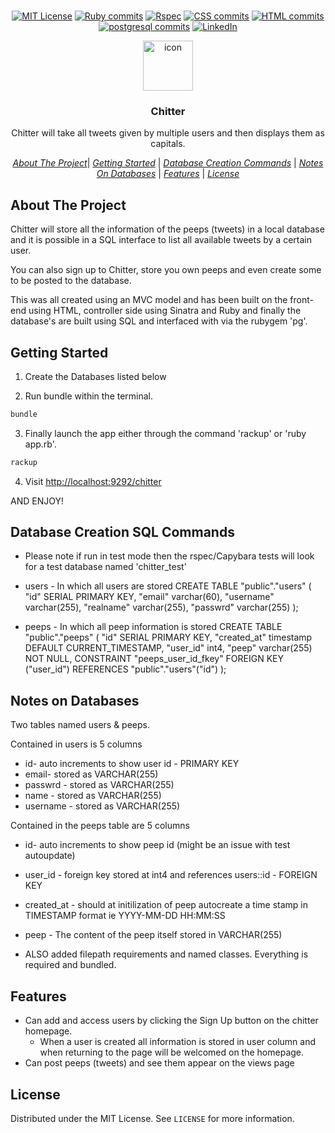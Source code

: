 <br/>
<div align="center">

[![MIT License][license-shield]][license-url]
[![Ruby commits][rubyCommits]](https://sourcerer.io/walker-tw)
[![Rspec][rspec]](https://sourcerer.io/walker-tw)
[![CSS commits][cssCommits]](https://sourcerer.io/walker-tw)
[![HTML commits][htmlCommits]](https://sourcerer.io/walker-tw) 
[![postgresql commits][sqlCommits]](https://sourcerer.io/walker-tw)
[![LinkedIn][linkedin-shield]][linkedin-url]

</div>
<p align="center">
  <a href="https://github.com/walker-tw/chitter">
      <img src="https://image.flaticon.com/icons/svg/1596/1596833.svg" width="80" height="80" alt="icon">
  </a>

  <h3 align="center">Chitter</h3>

  <p align="center">
    Chitter will take all tweets given by multiple users and then displays them as capitals.     
  </p>
</p>

<div align= "center">

  [*About The Project*](#About-The-Project)| [*Getting Started*](#Getting-Started) | [*Database Creation Commands*](#Database-Creation-SQL-Commands) | [*Notes On Databases*](#Notes-on-Databases) | [*Features*](#Features) | [*License*](#license)

</div>

## About The Project

Chitter will store all the information of the peeps (tweets) in a local database and it is possible in a SQL interface to list all available tweets by a certain user.

You can also sign up to Chitter, store you own peeps and even create some to be posted to the database.

This was all created using an MVC model and has been built on the front-end using HTML, controller side using Sinatra and Ruby and finally the database's are built using SQL and interfaced with via the rubygem 'pg'.

## Getting Started

1. Create the Databases listed below

2. Run bundle within the terminal. 

```sh
bundle
```

3. Finally launch the app either through the command 'rackup' or 'ruby app.rb'. 

```sh
rackup
```

4. Visit [http://localhost:9292/chitter](http://localhost:9292/chitter)


AND ENJOY!

## Database Creation SQL Commands ##

- Please note if run in test mode then the rspec/Capybara tests will look for a test database named 'chitter_test'

- users - In which all users are stored
CREATE TABLE "public"."users" (
    "id" SERIAL PRIMARY KEY,
    "email" varchar(60),
    "username" varchar(255),
    "realname" varchar(255),
    "passwrd" varchar(255)
);

- peeps - In which all peep information is stored
CREATE TABLE "public"."peeps" (
    "id" SERIAL PRIMARY KEY,
    "created_at" timestamp DEFAULT CURRENT_TIMESTAMP,
    "user_id" int4,
    "peep" varchar(255) NOT NULL,
    CONSTRAINT "peeps_user_id_fkey" FOREIGN KEY ("user_id") REFERENCES "public"."users"("id")
);
    
## Notes on Databases ##

Two tables named users & peeps.

Contained in users is 5 columns
- id- auto increments to show user id - PRIMARY KEY
- email- stored as VARCHAR(255)
- passwrd - stored as VARCHAR(255)
- name - stored as VARCHAR(255)
- username - stored as VARCHAR(255)

Contained in the peeps table are 5 columns
- id- auto increments to show peep id (might be an issue with test autoupdate)
- user_id - foreign key stored at int4 and references users::id - FOREIGN KEY
- created_at - should at initilization of peep autocreate a time stamp in TIMESTAMP format ie YYYY-MM-DD HH:MM:SS
- peep - The content of the peep itself stored in VARCHAR(255)

- ALSO added filepath requirements and named classes. Everything is required and bundled.

## Features ##

- Can add and access users by clicking the Sign Up button on the chitter homepage.
  - When a user is created all information is stored in user column and when returning to the page will be welcomed on the homepage.
- Can post peeps (tweets) and see them appear on the views page

## License

Distributed under the MIT License. See `LICENSE` for more information.

[license-shield]: https://img.shields.io/github/license/othneildrew/Best-README-Template.svg?style=flat-square
[license-url]: https://github.com/othneildrew/Best-README-Template/blob/master/LICENSE.txt
[linkedin-shield]: https://img.shields.io/badge/-LinkedIn-black.svg?style=flat-square&logo=linkedin&colorB=555
[linkedin-url]: https://linkedin.com/in/thomas-w-walker 
[rubyCommits]: https://img.shields.io/badge/Ruby-red.svg
[rspec]: https://img.shields.io/badge/Rspec-yellow.svg
[cssCommits]: https://img.shields.io/badge/CSS-green.svg
[htmlCommits]: https://img.shields.io/badge/HTML-orange.svg
[sqlCommits]: https://img.shields.io/badge/Postgresql-blue.svg
